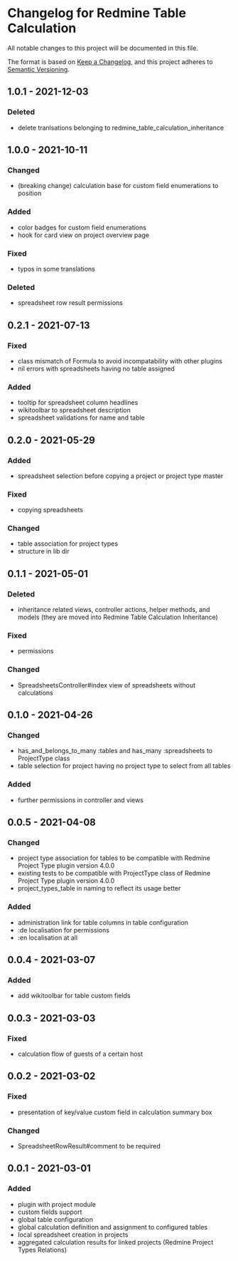 # Changelog for Redmine Table Calculation

All notable changes to this project will be documented in this file.

The format is based on [Keep a Changelog](https://keepachangelog.com/en/1.0.0/),
and this project adheres to [Semantic Versioning](https://semver.org/spec/v2.0.0.html).

## 1.0.1 - 2021-12-03

### Deleted

* delete tranlsations belonging to redmine_table_calculation_inheritance

## 1.0.0 - 2021-10-11

### Changed

* (breaking change) calculation base for custom field enumerations to position

### Added

* color badges for custom field enumerations
* hook for card view on project overview page

### Fixed

* typos in some translations

### Deleted

* spreadsheet row result permissions

## 0.2.1 - 2021-07-13

### Fixed

* class mismatch of Formula to avoid incompatability with other plugins
* nil errors with spreadsheets having no table assigned

### Added

* tooltip for spreadsheet column headlines
* wikitoolbar to spreadsheet description
* spreadsheet validations for name and table

## 0.2.0 - 2021-05-29

### Added

* spreadsheet selection before copying a project or project type master

### Fixed

* copying spreadsheets

### Changed

* table association for project types
* structure in lib dir

## 0.1.1 - 2021-05-01

### Deleted

* inheritance related views, controller actions, helper methods, and models (they
  are moved into Redmine Table Calculation Inheritance)

### Fixed

* permissions

### Changed

* SpreadsheetsController#index view of spreadsheets without calculations

## 0.1.0 - 2021-04-26

### Changed

* has_and_belongs_to_many :tables and has_many :spreadsheets to ProjectType class
* table selection for project having no project type to select from all tables

### Added

* further permissions in controller and views

## 0.0.5 - 2021-04-08

### Changed

* project type association for tables to be compatible with Redmine Project
  Type plugin version 4.0.0
* existing tests to be compatible with ProjectType class of Redmine Project 
  Type plugin version 4.0.0
* project_types_table in naming to reflect its usage better

### Added

* administration link for table columns in table configuration
* :de localisation for permissions
* :en localisation at all

## 0.0.4 - 2021-03-07

### Added

* add wikitoolbar for table custom fields

## 0.0.3 - 2021-03-03

### Fixed

* calculation flow of guests of a certain host

## 0.0.2 - 2021-03-02

### Fixed

* presentation of key/value custom field in calculation summary box

### Changed

* SpreadsheetRowResult#comment to be required

## 0.0.1 - 2021-03-01

### Added

* plugin with project module
* custom fields support
* global table configuration
* global calculation definition and assignment to configured tables
* local spreadsheet creation in projects
* aggregated calculation results for linked projects (Redmine Project Types Relations)
